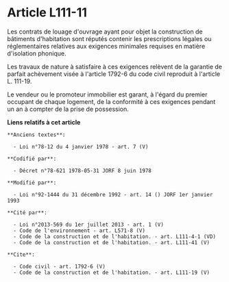 # Article L111-11

Les contrats de louage d'ouvrage ayant pour objet la construction de bâtiments d'habitation sont réputés contenir les
prescriptions légales ou réglementaires relatives aux exigences minimales requises en matière d'isolation phonique.

Les travaux de nature à satisfaire à ces exigences relèvent de la garantie de parfait achèvement visée à l'article 1792-6 du
code civil reproduit à l'article L. 111-19.

Le vendeur ou le promoteur immobilier est garant, à l'égard du premier occupant de chaque logement, de la conformité à ces
exigences pendant un an à compter de la prise de possession.

**Liens relatifs à cet article**

	**Anciens textes**:

	  - Loi n°78-12 du 4 janvier 1978 - art. 7 (V)

	**Codifié par**:

	  - Décret n°78-621 1978-05-31 JORF 8 juin 1978

	**Modifié par**:

	  - Loi n°92-1444 du 31 décembre 1992 - art. 14 () JORF 1er janvier 1993

	**Cité par**:

	  - Loi n°2013-569 du 1er juillet 2013 - art. 1 (V)
	  - Code de l'environnement - art. L571-8 (V)
	  - Code de la construction et de l'habitation. - art. L111-4-1 (VD)
	  - Code de la construction et de l'habitation. - art. L111-41 (V)

	**Cite**:

	  - Code civil - art. 1792-6 (V)
	  - Code de la construction et de l'habitation. - art. L111-19 (V)
